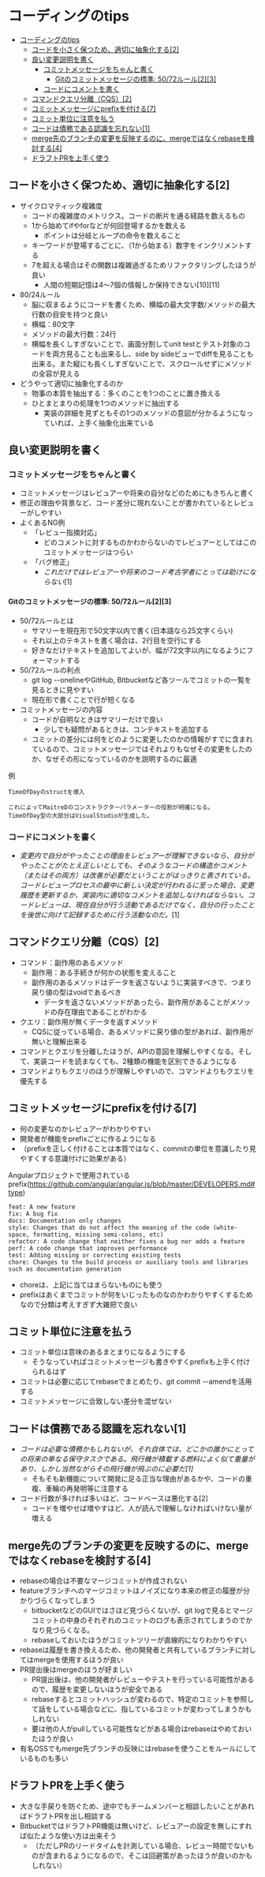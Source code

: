 # コーディングのtips

- [コーディングのtips](#コーディングのtips)
  - [コードを小さく保つため、適切に抽象化する\[2\]](#コードを小さく保つため適切に抽象化する2)
  - [良い変更説明を書く](#良い変更説明を書く)
    - [コミットメッセージをちゃんと書く](#コミットメッセージをちゃんと書く)
      - [Gitのコミットメッセージの標準: 50/72ルール\[2\]\[3\]](#gitのコミットメッセージの標準-5072ルール23)
    - [コードにコメントを書く](#コードにコメントを書く)
  - [コマンドクエリ分離（CQS）\[2\]](#コマンドクエリ分離cqs2)
  - [コミットメッセージにprefixを付ける\[7\]](#コミットメッセージにprefixを付ける7)
  - [コミット単位に注意を払う](#コミット単位に注意を払う)
  - [コードは債務である認識を忘れない\[1\]](#コードは債務である認識を忘れない1)
  - [merge先のブランチの変更を反映するのに、mergeではなくrebaseを検討する\[4\]](#merge先のブランチの変更を反映するのにmergeではなくrebaseを検討する4)
  - [ドラフトPRを上手く使う](#ドラフトprを上手く使う)


## コードを小さく保つため、適切に抽象化する[2]

- サイクロマティック複雑度
	- コードの複雑度のメトリクス。コードの断片を通る経路を数えるもの
	- 1から始めてifやforなどが何回登場するかを数える
		- ポイントは分岐とループの命令を数えること
	- キーワードが登場するごとに、（1から始まる）数字をインクリメントする
	- 7を超える場合はその関数は複雑過ぎるためリファクタリングしたほうが良い
		- 人間の短期記憶は4〜7個の情報しか保持できない[10][11]
- 80/24ルール
	- 脳に収まるようにコードを書くため、横幅の最大文字数/メソッドの最大行数の目安を持つと良い
	- 横幅：80文字
	- メソッドの最大行数：24行
	- 横幅を長くしすぎないことで、画面分割してunit testとテスト対象のコードを両方見ることも出来るし、side by sideビューでdiffを見ることも出来る。また縦にも長くしすぎないことで、スクロールせずにメソッドの全容が見える
- どうやって適切に抽象化するのか
	- 物事の本質を抽出する：多くのことを1つのことに置き換える
    - ひとまとまりの処理を1つのメソッドに抽出する
        - 実装の詳細を見ずともその1つのメソッドの意図が分かるようになっていれば、上手く抽象化出来ている

## 良い変更説明を書く

### コミットメッセージをちゃんと書く

- コミットメッセージはレビュアーや将来の自分などのためにもきちんと書く
- 修正の理由や背景など、コード差分に現れないことが書かれているとレビューがしやすい
- よくあるNG例
    - 「レビュー指摘対応」
        - どのコメントに対するものかわからないのでレビュアーとしてはこのコミットメッセージはつらい
    - 「バグ修正」
        - *これだけではレビュアーや将来のコード考古学者にとっては助けにならない*[1]

#### Gitのコミットメッセージの標準: 50/72ルール[2][3]

- 50/72ルールとは
    - サマリーを現在形で50文字以内で書く(日本語なら25文字くらい)
    - それ以上のテキストを書く場合は、2行目を空行にする
    - 好きなだけテキストを追加してよいが、幅が72文字以内になるようにフォーマットする
- 50/72ルールの利点
    - git log --onelineやGitHub, Bitbucketなど各ツールでコミットの一覧を見るときに見やすい
    - 現在形で書くことで行が短くなる
- コミットメッセージの内容
    - コードが自明なときはサマリーだけで良い
        - 少しでも疑問があるときは、コンテキストを追加する
    - コミットの差分には何をどのように変更したのかの情報がすでに含まれているので、コミットメッセージではそれよりもなぜその変更をしたのか、なぜその形になっているのかを説明するのに最適

例
```
TimeOfDayのstructを導入

これによってMaitreDのコンストラクターパラメーターの役割が明確になる。
TimeOfDay型の大部分はVisualStudioが生成した。
```

### コードにコメントを書く

- *変更内で自分がやったことの理由をレビュアーが理解できないなら、自分がやったことがたとえ正しいとしても、そのようなコードの構造かコメント（またはその両方）は改善が必要だということがはっきりと表されている。コードレビュープロセスの最中に新しい決定が行われるに至った場合、変更履歴を更新するか、実装内に適切なコメントを追加しなければならない。コードレビューは、現在自分が行う活動であるだけでなく、自分の行ったことを後世に向けて記録するために行う活動なのだ。*[1]

## コマンドクエリ分離（CQS）[2]

- コマンド：副作用のあるメソッド
	- 副作用：ある手続きが何かの状態を変えること
	- 副作用のあるメソッドはデータを返さないように実装すべきで、つまり戻り値の型はvoidであるべき
        - データを返さないメソッドがあったら、副作用があることがメソッドの存在理由であることがわかる
- クエリ：副作用が無くデータを返すメソッド
	- CQSに従っている場合、あるメソッドに戻り値の型があれば、副作用が無いと理解出来る
- コマンドとクエリを分離したほうが、APIの意図を理解しやすくなる。そして、実装コードを読まなくても、2種類の機能を区別できるようになる
- コマンドよりもクエリのほうが理解しやすいので、コマンドよりもクエリを優先する

## コミットメッセージにprefixを付ける[7]

- 何の変更なのかレビュアーがわかりやすい
- 開発者が機能をprefixごとに作るようになる
- （prefixを正しく付けることは本質ではなく、commitの単位を意識したり見やすくする意識付けに効果がある）

Angularプロジェクトで使用されているprefix(https://github.com/angular/angular.js/blob/master/DEVELOPERS.md#type)
```
feat: A new feature
fix: A bug fix
docs: Documentation only changes
style: Changes that do not affect the meaning of the code (white-space, formatting, missing semi-colons, etc)
refactor: A code change that neither fixes a bug nor adds a feature
perf: A code change that improves performance
test: Adding missing or correcting existing tests
chore: Changes to the build process or auxiliary tools and libraries such as documentation generation
```

- choreは、上記に当てはまらないものにも使う
- prefixはあくまでコミットが何をいじったものなのかわかりやすくするためなので分類は考えすぎず大雑把で良い

## コミット単位に注意を払う

- コミット単位は意味のあるまとまりになるようにする
    - そうなっていればコミットメッセージも書きやすくprefixも上手く付けられるはず
- コミットは必要に応じてrebaseでまとめたり、git commit --amendを活用する
- コミットメッセージに合致しない差分を混ぜない

## コードは債務である認識を忘れない[1]

- *コードは必要な債務かもしれないが、それ自体では、どこかの誰かにとっての将来の単なる保守タスクである。飛行機が積載する燃料によく似て重量があり、しかし当然ながらその飛行機が飛ぶのに必要だ[1]*
    - そもそも新機能について開発に足る正当な理由があるかや、コードの重複、車輪の再発明等に注意する
- コード行数が多ければ多いほど、コードベースは悪化する[2]
	- コードを増やせば増やすほど、人が読んで理解しなければいけない量が増える

## merge先のブランチの変更を反映するのに、mergeではなくrebaseを検討する[4]

- rebaseの場合は不要なマージコミットが作成されない
- featureブランチへのマージコミットはノイズになり本来の修正の履歴が分かりづらくなってしまう
    - bitbucketなどのGUIではさほど見づらくないが、git logで見るとマージコミットの中身のそれぞれのコミットのログも表示されてしまうのでかなり見づらくなる。
    - rebaseしておいたほうがコミットツリーが直線的になりわかりやすい
- rebaseは履歴を書き換えるため、他の開発者と共有しているブランチに対してはmergeを使用するほうが良い
- PR提出後はmergeのほうが好ましい
    - PR提出後は、他の開発者がレビューやテストを行っている可能性があるので、履歴を変更しないほうが安全である
    - rebaseするとコミットハッシュが変わるので、特定のコミットを参照して話をしている場合などに、指しているコミットが変わってしまうかもしれない
    - 要は他の人がpullしている可能性などがある場合はrebaseはやめておいたほうが良い
- 有名OSSでもmerge先ブランチの反映にはrebaseを使うことをルールにしているものも多い

## ドラフトPRを上手く使う

- 大きな手戻りを防ぐため、途中でもチームメンバーと相談したいことがあればドラフトPRを出し相談する
- BitbucketではドラフトPR機能は無いけど、レビュアーの設定を無しにすれば似たような使い方は出来そう
    - （ただしPRのリードタイムを計測している場合、レビュー時間でないものが含まれるようになるので、そこは回避策があったほうが良いのかもしれない）

